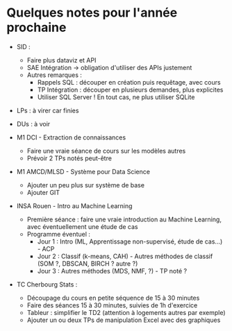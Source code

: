 # Quelques notes pour l'année prochaine

- SID :
  - Faire plus dataviz et API
  - SAE Intégration -> obligation d'utiliser des APIs justement
  - Autres remarques :
    - Rappels SQL : découper en création puis requêtage, avec cours
    - TP Intégration : découper en plusieurs demandes, plus explicites
    - Utiliser SQL Server ! En tout cas, ne plus utiliser SQLite

- LPs : à virer car finies

- DUs : à voir

- M1 DCI - Extraction de connaissances
  - Faire une vraie séance de cours sur les modèles autres
  - Prévoir 2 TPs notés peut-être

- M1 AMCD/MLSD - Système pour Data Science
  - Ajouter un peu plus sur système de base
  - Ajouter GIT

- INSA Rouen - Intro au Machine Learning
  - Première séance : faire une vraie introduction au Machine Learning, avec éventuellement une étude de cas
  - Programme éventuel :
    - Jour 1 : Intro (ML, Apprentissage non-supervisé, étude de cas...) - ACP
    - Jour 2 : Classif (k-means, CAH) - Autres méthodes de classif (SOM ?, DBSCAN, BIRCH ? autre ?)
    - Jour 3 : Autres méthodes (MDS, NMF, ?) - TP noté ?

- TC Cherbourg Stats :
  - Découpage du cours en petite séquence de 15 à 30 minutes
  - Faire des séances 15 à 30 minutes, suivies de 1h d'exercice
  - Tableur : simplifier le TD2 (attention à logements autres par exemple)
  - Ajouter un ou deux TPs de manipulation Excel avec des graphiques



  
